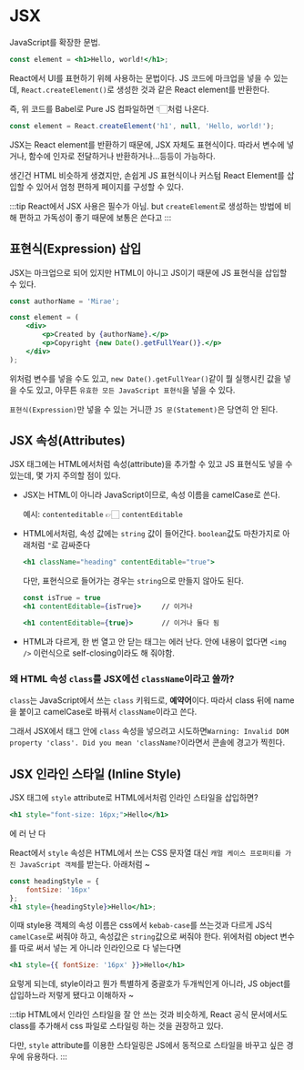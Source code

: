 # JSX

JavaScript를 확장한 문법.

```jsx
const element = <h1>Hello, world!</h1>;
```

React에서 UI를 표현하기 위헤 사용하는 문법이다. JS 코드에 마크업을 넣을 수 있는데, `React.createElement()`로 생성한 것과 같은 React element를 반환한다.

즉, 위 코드를 Babel로 Pure JS 컴파일하면 👇🏻처럼 나온다.

```jsx
const element = React.createElement('h1', null, 'Hello, world!');
```

JSX는 React element를 반환하기 때문에, JSX 자체도 표현식이다. 따라서 변수에 넣거나, 함수에 인자로 전달하거나 반환하거나...등등이 가능하다.

생긴건 HTML 비슷하게 생겼지만, 손쉽게 JS 표현식이나 커스텀 React Element를 삽입할 수 있어서 엄청 편하게 페이지를 구성할 수 있다.

:::tip
React에서 JSX 사용은 필수가 아님. but `createElement`로 생성하는 방법에 비해 편하고 가독성이 좋기 때문에 보통은 쓴다고
:::

## 표현식(Expression) 삽입

JSX는 마크업으로 되어 있지만 HTML이 아니고 JS이기 때문에 JS 표현식을 삽입할 수 있다.

```jsx
const authorName = 'Mirae';

const element = (
	<div>
		<p>Created by {authorName}.</p>
		<p>Copyright {new Date().getFullYear()}.</p>
	</div>
);
```

위처럼 변수를 넣을 수도 있고, `new Date().getFullYear()`같이 뭘 실행시킨 값을 넣을 수도 있고, 아무튼 `유효한 모든 JavaScript 표현식`을 넣을 수 있다.

`표현식(Expression)`만 넣을 수 있는 거니깐 `JS 문(Statement)`은 당연히 안 된다.

## JSX 속성(Attributes)

JSX 태그에는 HTML에서처럼 속성(attribute)을 추가할 수 있고 JS 표현식도 넣을 수 있는데, 몇 가지 주의할 점이 있다.

- JSX는 HTML이 아니라 JavaScript이므로, 속성 이름을 camelCase로 쓴다.

  예시: `contenteditable` 👉🏻 `contentEditable`

- HTML에서처럼, 속성 값에는 `string` 값이 들어간다. `boolean`값도 마찬가지로 아래처럼 `"`로 감싸준다

  ```jsx
  <h1 className="heading" contentEditable="true">
  ```

  다만, 표현식으로 들어가는 경우는 `string`으로 만들지 않아도 된다.

  ```jsx
  const isTrue = true
  <h1 contentEditable={isTrue}> 	// 이거나

  <h1 contentEditable={true}>		// 이거나 둘다 됨
  ```

- HTML과 다르게, 한 번 열고 안 닫는 태그는 에러 난다. 안에 내용이 없다면 `<img />` 이런식으로 self-closing이라도 해 줘야함.

### 왜 HTML 속성 `class`를 JSX에선 `className`이라고 쓸까?

`class`는 JavaScript에서 쓰는 `class` 키워드로, **예약어**이다. 따라서 class 뒤에 name을 붙이고 camelCase로 바꿔서 `className`이라고 쓴다.

그래서 JSX에서 태그 안에 `class` 속성을 넣으려고 시도하면`Warning: Invalid DOM property 'class'. Did you mean 'className?`이라면서 콘솔에 경고가 찍힌다.

## JSX 인라인 스타일 (Inline Style)

JSX 태그에 `style` attribute로 HTML에서처럼 인라인 스타일을 삽입하면?

```jsx
<h1 style="font-size: 16px;">Hello</h1>
```

에 러 난 다

React에서 `style` 속성은 HTML에서 쓰는 CSS 문자열 대신 `캐멀 케이스 프로퍼티를 가진 JavaScript 객체`를 받는다. 아래처럼 ~

```jsx
const headingStyle = {
	fontSize: '16px'
};
<h1 style={headingStyle}>Hello</h1>;
```

이때 style용 객체의 속성 이름은 css에서 `kebab-case`를 쓰는것과 다르게 JS식 `camelCase`로 써줘야 하고, 속성값은 `string`값으로 써줘야 한다. 위에처럼 object 변수를 따로 써서 넣는 게 아니라 인라인으로 다 넣는다면

```jsx
<h1 style={{ fontSize: '16px' }}>Hello</h1>
```

요렇게 되는데, style이라고 뭔가 특별하게 중괄호가 두개씩인게 아니라, JS object를 삽입하느라 저렇게 됐다고 이해하자 ~

:::tip
HTML에서 인라인 스타일을 잘 안 쓰는 것과 비슷하게, React 공식 문서에서도 class를 추가해서 css 파일로 스타일링 하는 것을 권장하고 있다.

다만, `style` attribute를 이용한 스타일링은 JS에서 동적으로 스타일을 바꾸고 싶은 경우에 유용하다.
:::
